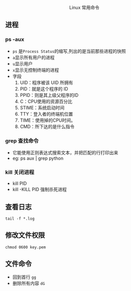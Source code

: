 <center>Linux 常用命令</center>

## 进程

### ps -aux 
- `ps` 是`Process Status`的缩写,列出的是当前那些进程的快照
- `a`显示所有用户的进程
- `u`显示用户
- `x`显示无控制终端的进程
- 字段
  1. UID：程序被该 UID 所拥有
  2. PID：就是这个程序的 ID 
  3. PPID：则是其上级父程序的ID
  4. C：CPU使用的资源百分比
  5. STIME：系统启动时间
  6. TTY：登入者的终端机位置
  7. TIME：使用掉的CPU时间。
  8. CMD：所下达的是什么指令

### grep 查找命令
- 它能使用正则表达式搜索文本，并把匹配的行打印出来
- eg: ps aux | grep python

### kill 关闭进程
- kill PID
- kill -KILL PID 强制杀死进程 


## 查看日志
`tail -f *.log`

## 修改文件权限
`chmod 0600 key.pem`

## 文件命令
- 回到首行 `gg`
- 删除所有内容 `dG`

